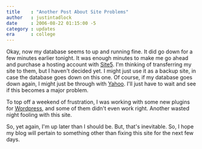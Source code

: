 ```yaml
---
title    : "Another Post About Site Problems"
author   : justintadlock
date     : 2006-08-22 01:15:00 -5
category : updates
era      : college
---
```


Okay, now my database seems to up and running fine.  It did go down for a few minutes earlier tonight.  It was enough minutes to make me go ahead and purchase a hosting account with <a href="http://www.site5.com" title="Site5's Website" rel="external"> Site5</a>.  I'm thinking of transferring my site to them, but I haven't decided yet.  I might just use it as a backup site, in case the database goes down on this one.  Of course, if my database goes down again, I might just be through with <a href="http://webhosting.yahoo.com" title="Yahoo Webhosting" rel="external"> Yahoo</a>.  I'll just have to wait and see if this becomes a major problem.

To top off a weekend of frustration, I was working with some new plugins for <a href="http://www.wordpress.org" title="Wordpress's Website" rel="external"> Wordpress</a>, and some of them didn't even work right.  Another wasted night fooling with this site.

So, yet again, I'm up later than I should be.  But, that's inevitable.  So, I hope my blog will pertain to something other than fixing this site for the next few days.
